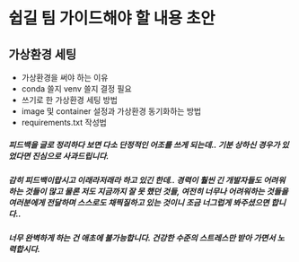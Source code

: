 # 쉽길 팀 가이드해야 할 내용 초안



## 가상환경 세팅

- 가상환경을 써야 하는 이유
- conda 쓸지 venv 쓸지 결정 필요
- 쓰기로 한 가상환경 세팅 방법
- image 및 container 설정과 가상환경 동기화하는 방법
- requirements.txt 작성법







##### 피드백을 글로 정리하다 보면 다소 단정적인 어조를 쓰게 되는데.. 기분 상하신 경우가 있었다면 진심으로 사과드립니다.

##### 감히 피드백이랍시고 이래라저래라 하고 있긴 한데.. 경력이 훨씬 긴 개발자들도 어려워하는 것들이 많고 물론 저도 지금까지 잘 못 했던 것들, 여전히 너무나 어려워하는 것들을 여러분에게 전달하며 스스로도 채찍질하고 있는 것이니 조금 너그럽게 봐주셨으면 합니다.. 

##### 너무 완벽하게 하는 건 애초에 불가능합니다. 건강한 수준의 스트레스만 받아 가면서 노력합시다.

